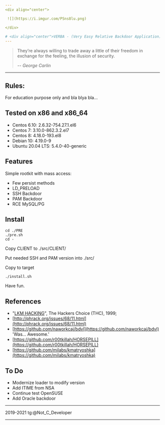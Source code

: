 ```yaml
---
<div align="center">

 ![](https://i.imgur.com/PSns8lu.png)

</div>
 
# <div align="center">VERBA - (Very Easy Relative Backdoor Application)</div>
---
```


> Тhey’re always willing to trade away a little of their freedom in exchange for the feeling, the illusion of security.
>
> -- <cite>George Carlin</cite>

---
## Rules:

For education purpose only and bla blya bla...

## Tested on x86 and x86_64
 - Centos 6.10: 2.6.32-754.27.1.el6
 - Centos 7: 3.10.0-862.3.2.el7
 - Centos 8: 4.18.0-193.el8
 - Debian 10: 4.19.0-9
 - Ubuntu 20.04 LTS: 5.4.0-40-generic

## Features
Simple rootkit with mass access:

- Few persist methods
- LD_PRELOAD
- SSH Backdoor
- PAM Backdoor
- RCE MySQL/PG

## Install
```
cd ./PRE
./pre.sh
cd -
```

Copy CLIENT to ./src/CLIENT/

Put needed SSH and PAM version into ./src/

Copy to target
```
./install.sh
```
Have fun.

## References
- "[LKM HACKING](http://www.ouah.org/LKM_HACKING.html)", The Hackers Choice (THC), 1999;
- [http://phrack.org/issues/68/11.html](http://phrack.org/issues/68/11.html)
- [https://github.com/naworkcaj/bdvl](https://github.com/naworkcaj/bdvl) 'Was... Awesome.'
- [https://github.com/r00tkillah/HORSEPILL](https://github.com/r00tkillah/HORSEPILL)
- [https://github.com/milabs/kmatryoshka](https://github.com/milabs/kmatryoshka)

## To Do
- Modernize loader to modify version
- Add ITIME from NSA
- Continue test OpenSUSE
- Add Oracle backdoor

---

2019-2021 tg:@Not_C_Developer

---
